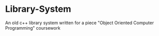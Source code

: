 # Library-System
An old c++ library system written for a piece "Object Oriented Computer Programming" coursework
